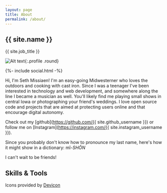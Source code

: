 ```yaml
---
layout: page
title: About
permalink: /about/
---
```


<div class="profile-wrapper">

<div class="profile container card" markdown="1">

## {{ site.name }}

{{ site.job_title }}

![Alt text](https://avatars.githubusercontent.com/u/97685638?v=4){:.profile .round}

<div class="flex-row">
{%- include social.html -%}
</div>

</div>

<div markdown="1" class="container about">

Hi, I'm Seth Missiaen! I'm an easy-going Midwesterner who loves the outdoors and cooking with cast iron. Since I was a teenager I've been interested in technology and web development, and somewhere along the line I became a musician as well. You'll likely find me playing small shows in central Iowa or photographing your friend's weddings. I love open source code and projects that are aimed at protecting users online and that encourage digital autonomy.

Check out my [github](https://github.com/{{ site.github_username }}) or follow me on [Instagram](https://instagram.com/{{ site.instagram_username }}).

Since you probably don't know how to pronounce my last name, here's how it might show in a dictionary: mĭ-*SHŎN*

I can't wait to be friends!

</div>

<div class="container card skills flex-row">

<h2>Skills & Tools</h2>
<div class="flex-row">
<i class="devicon-react-original-wordmark colored" title="React" alt="React"></i>
<i class="devicon-css3-plain-wordmark colored" title="css3" alt="css3"></i>
<i class="devicon-html5-plain-wordmark colored" title="html5" alt="html5"></i>
<i class="devicon-javascript-plain colored" title="javascript" alt="javascript"></i>
<i class="devicon-express-original colored" title="express.js" alt="express"></i>
<i class="devicon-sequelize-plain colored" title="sequelize" alt="sequelize"></i>
<i class="devicon-sqlite-plain colored" title="sqlite"  alt="sqlite"></i>
<i class="devicon-nodejs-plain colored" title="nodejs" alt="nodejs"></i>
<i class="devicon-git-plain colored" title="git" alt="git"></i>
<i class="devicon-github-original-wordmark colored" title="git" alt="git"></i>
<i class="devicon-vscode-plain colored" title="vscode" alt="vscode"></i>
<i class="devicon-npm-original-wordmark colored" title="npm" alt="npm"></i>
<i class="devicon-ruby-plain colored" title="ruby" alt="ruby"></i>
<i class="devicon-photoshop-plain colored" title="photoshop" alt="photoshop"></i>
<i class="devicon-markdown-original colored" title="markdown" alt="markdown"></i>
<i class="devicon-wordpress-plain colored" title="wordpress" alt="wordpress"></i>
</div>
<p class="footer-text">Icons provided by <a href="https://devicon.dev">Devicon</a></p>
<p class="footer-text footer-icon"><a href="https://devicon.dev"><i class="devicon-devicon-plain"></i></a></p>
</div>
</div>
